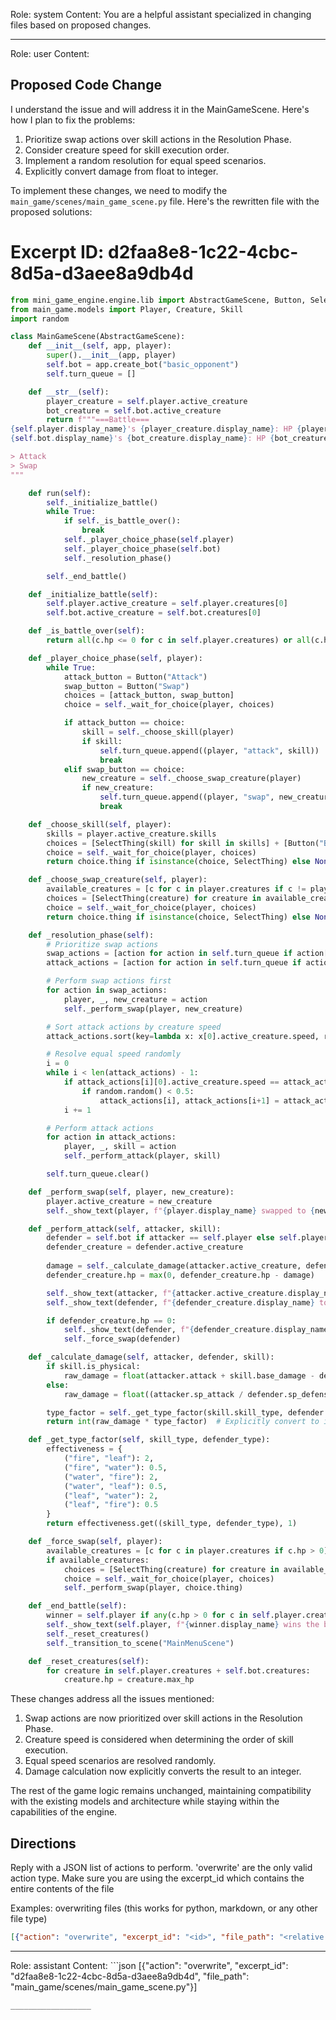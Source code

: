 Role: system
Content: You are a helpful assistant specialized in changing files based on proposed changes.
__________________
Role: user
Content: 
## Proposed Code Change
I understand the issue and will address it in the MainGameScene. Here's how I plan to fix the problems:

1. Prioritize swap actions over skill actions in the Resolution Phase.
2. Consider creature speed for skill execution order.
3. Implement a random resolution for equal speed scenarios.
4. Explicitly convert damage from float to integer.

To implement these changes, we need to modify the `main_game/scenes/main_game_scene.py` file. Here's the rewritten file with the proposed solutions:

# Excerpt ID: d2faa8e8-1c22-4cbc-8d5a-d3aee8a9db4d
```python main_game/scenes/main_game_scene.py
from mini_game_engine.engine.lib import AbstractGameScene, Button, SelectThing
from main_game.models import Player, Creature, Skill
import random

class MainGameScene(AbstractGameScene):
    def __init__(self, app, player):
        super().__init__(app, player)
        self.bot = app.create_bot("basic_opponent")
        self.turn_queue = []

    def __str__(self):
        player_creature = self.player.active_creature
        bot_creature = self.bot.active_creature
        return f"""===Battle===
{self.player.display_name}'s {player_creature.display_name}: HP {player_creature.hp}/{player_creature.max_hp}
{self.bot.display_name}'s {bot_creature.display_name}: HP {bot_creature.hp}/{bot_creature.max_hp}

> Attack
> Swap
"""

    def run(self):
        self._initialize_battle()
        while True:
            if self._is_battle_over():
                break
            self._player_choice_phase(self.player)
            self._player_choice_phase(self.bot)
            self._resolution_phase()

        self._end_battle()

    def _initialize_battle(self):
        self.player.active_creature = self.player.creatures[0]
        self.bot.active_creature = self.bot.creatures[0]

    def _is_battle_over(self):
        return all(c.hp <= 0 for c in self.player.creatures) or all(c.hp <= 0 for c in self.bot.creatures)

    def _player_choice_phase(self, player):
        while True:
            attack_button = Button("Attack")
            swap_button = Button("Swap")
            choices = [attack_button, swap_button]
            choice = self._wait_for_choice(player, choices)

            if attack_button == choice:
                skill = self._choose_skill(player)
                if skill:
                    self.turn_queue.append((player, "attack", skill))
                    break
            elif swap_button == choice:
                new_creature = self._choose_swap_creature(player)
                if new_creature:
                    self.turn_queue.append((player, "swap", new_creature))
                    break

    def _choose_skill(self, player):
        skills = player.active_creature.skills
        choices = [SelectThing(skill) for skill in skills] + [Button("Back")]
        choice = self._wait_for_choice(player, choices)
        return choice.thing if isinstance(choice, SelectThing) else None

    def _choose_swap_creature(self, player):
        available_creatures = [c for c in player.creatures if c != player.active_creature and c.hp > 0]
        choices = [SelectThing(creature) for creature in available_creatures] + [Button("Back")]
        choice = self._wait_for_choice(player, choices)
        return choice.thing if isinstance(choice, SelectThing) else None

    def _resolution_phase(self):
        # Prioritize swap actions
        swap_actions = [action for action in self.turn_queue if action[1] == "swap"]
        attack_actions = [action for action in self.turn_queue if action[1] == "attack"]

        # Perform swap actions first
        for action in swap_actions:
            player, _, new_creature = action
            self._perform_swap(player, new_creature)

        # Sort attack actions by creature speed
        attack_actions.sort(key=lambda x: x[0].active_creature.speed, reverse=True)

        # Resolve equal speed randomly
        i = 0
        while i < len(attack_actions) - 1:
            if attack_actions[i][0].active_creature.speed == attack_actions[i+1][0].active_creature.speed:
                if random.random() < 0.5:
                    attack_actions[i], attack_actions[i+1] = attack_actions[i+1], attack_actions[i]
            i += 1

        # Perform attack actions
        for action in attack_actions:
            player, _, skill = action
            self._perform_attack(player, skill)

        self.turn_queue.clear()

    def _perform_swap(self, player, new_creature):
        player.active_creature = new_creature
        self._show_text(player, f"{player.display_name} swapped to {new_creature.display_name}!")

    def _perform_attack(self, attacker, skill):
        defender = self.bot if attacker == self.player else self.player
        defender_creature = defender.active_creature
        
        damage = self._calculate_damage(attacker.active_creature, defender_creature, skill)
        defender_creature.hp = max(0, defender_creature.hp - damage)

        self._show_text(attacker, f"{attacker.active_creature.display_name} used {skill.display_name}!")
        self._show_text(defender, f"{defender_creature.display_name} took {damage} damage!")

        if defender_creature.hp == 0:
            self._show_text(defender, f"{defender_creature.display_name} was knocked out!")
            self._force_swap(defender)

    def _calculate_damage(self, attacker, defender, skill):
        if skill.is_physical:
            raw_damage = float(attacker.attack + skill.base_damage - defender.defense)
        else:
            raw_damage = float((attacker.sp_attack / defender.sp_defense) * skill.base_damage)

        type_factor = self._get_type_factor(skill.skill_type, defender.creature_type)
        return int(raw_damage * type_factor)  # Explicitly convert to integer

    def _get_type_factor(self, skill_type, defender_type):
        effectiveness = {
            ("fire", "leaf"): 2,
            ("fire", "water"): 0.5,
            ("water", "fire"): 2,
            ("water", "leaf"): 0.5,
            ("leaf", "water"): 2,
            ("leaf", "fire"): 0.5
        }
        return effectiveness.get((skill_type, defender_type), 1)

    def _force_swap(self, player):
        available_creatures = [c for c in player.creatures if c.hp > 0]
        if available_creatures:
            choices = [SelectThing(creature) for creature in available_creatures]
            choice = self._wait_for_choice(player, choices)
            self._perform_swap(player, choice.thing)

    def _end_battle(self):
        winner = self.player if any(c.hp > 0 for c in self.player.creatures) else self.bot
        self._show_text(self.player, f"{winner.display_name} wins the battle!")
        self._reset_creatures()
        self._transition_to_scene("MainMenuScene")

    def _reset_creatures(self):
        for creature in self.player.creatures + self.bot.creatures:
            creature.hp = creature.max_hp
```

These changes address all the issues mentioned:

1. Swap actions are now prioritized over skill actions in the Resolution Phase.
2. Creature speed is considered when determining the order of skill execution.
3. Equal speed scenarios are resolved randomly.
4. Damage calculation now explicitly converts the result to an integer.

The rest of the game logic remains unchanged, maintaining compatibility with the existing models and architecture while staying within the capabilities of the engine.

## Directions
Reply with a JSON list of actions to perform. 'overwrite' are the only valid action type. 
Make sure you are using the excerpt_id which contains the entire contents of the file

Examples:
overwriting files (this works for python, markdown, or any other file type)
```json output_example1
[{"action": "overwrite", "excerpt_id": "<id>", "file_path": "<relative file path>"}]
```

__________________
Role: assistant
Content: ```json
[{"action": "overwrite", "excerpt_id": "d2faa8e8-1c22-4cbc-8d5a-d3aee8a9db4d", "file_path": "main_game/scenes/main_game_scene.py"}]
```
__________________
